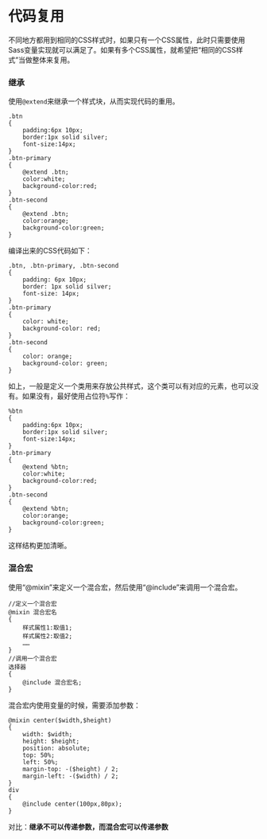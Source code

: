代码复用
===================
不同地方都用到相同的CSS样式时，如果只有一个CSS属性，此时只需要使用Sass变量实现就可以满足了。如果有多个CSS属性，就希望把“相同的CSS样式”当做整体来复用。


###  继承
使用`@extend`来继承一个样式块，从而实现代码的重用。

    .btn
    {
        padding:6px 10px;
        border:1px solid silver;
        font-size:14px;
    }
    .btn-primary
    {
        @extend .btn;
        color:white;
        background-color:red;
    }
    .btn-second
    {
        @extend .btn;
        color:orange;
        background-color:green;
    }
编译出来的CSS代码如下：

    .btn, .btn-primary, .btn-second
    {
        padding: 6px 10px;
        border: 1px solid silver;
        font-size: 14px;
    }
    .btn-primary 
    {
        color: white;
        background-color: red;
    }
    .btn-second 
    {
        color: orange;
        background-color: green;
    }
如上，一般是定义一个类用来存放公共样式，这个类可以有对应的元素，也可以没有。如果没有，最好使用占位符`%`写作：

    %btn
    {
        padding:6px 10px;
        border:1px solid silver;
        font-size:14px;
    }
    .btn-primary
    {
        @extend %btn;
        color:white;
        background-color:red;
    }
    .btn-second
    {
        @extend %btn;
        color:orange;
        background-color:green;
    }
这样结构更加清晰。

###  混合宏
使用“@mixin”来定义一个混合宏，然后使用“@include”来调用一个混合宏。

    //定义一个混合宏
    @mixin 混合宏名
    {
        样式属性1:取值1;
        样式属性2:取值2;
        ……
    }
    //调用一个混合宏
    选择器
    {
        @include 混合宏名;
    }
混合宏内使用变量的时候，需要添加参数：

    @mixin center($width,$height)
    {
        width: $width;
        height: $height;
        position: absolute;
        top: 50%;
        left: 50%;
        margin-top: -($height) / 2;
        margin-left: -($width) / 2;
    }
    div
    {
        @include center(100px,80px);
    }

对比：**继承不可以传递参数，而混合宏可以传递参数**
